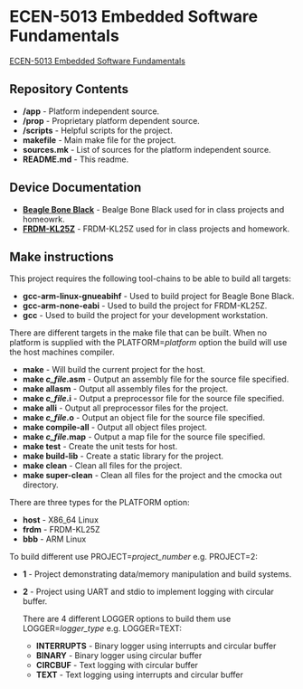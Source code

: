 ECEN-5013 Embedded Software Fundamentals
========================================

[ECEN-5013 Embedded Software Fundamentals](https://ecee.colorado.edu/academics/courses/ECEN_5013.html)

Repository Contents
-------------------

* **/app** - Platform independent source.
* **/prop** - Proprietary platform dependent source.
* **/scripts** - Helpful scripts for the project.
* **makefile** - Main make file for the project.
* **sources.mk** - List of sources for the platform independent source.
* **README.md** - This readme.

Device Documentation
--------------

* **[Beagle Bone Black](https://beagleboard.org/black)** - Bealge Bone Black used for in class projects and homeowrk. 
* **[FRDM-KL25Z](http://www.nxp.com/products/software-and-tools/hardware-development-tools/freedom-development-boards/freedom-development-platform-for-kinetis-kl14-kl15-kl24-kl25-mcus:FRDM-KL25Z?tid=vanFRDM-KL25Z)** - FRDM-KL25Z used for in class projects and homework.

Make instructions
------------

This project requires the following tool-chains to be able to build all targets:

* **gcc-arm-linux-gnueabihf** - Used to build project for Beagle Bone Black.
* **gcc-arm-none-eabi** - Used to build the project for FRDM-KL25Z.
* **gcc** - Used to build the project for your development workstation.

There are different targets in the make file that can be built.  When no
platform is supplied with the PLATFORM=*platform* option the build will use
the host machines compiler.

* **make** - Will build the current project for the host.
* **make *c_file*.asm** - Output an assembly file for the source file specified.
* **make allasm** - Output all assembly files for the project.
* **make *c_file*.i** - Output a preprocessor file for the source file specified.
* **make alli** - Output all preprocessor files for the project.
* **make *c_file*.o** - Output an object file for the source file specified.
* **make compile-all** - Output all object files project.
* **make *c_file*.map** - Output a map file for the source file specified.
* **make test** - Create the unit tests for host.
* **make build-lib** - Create a static library for the project.
* **make clean** - Clean all files for the project.
* **make super-clean** - Clean all files for the project and the cmocka out directory.

There are three types for the PLATFORM option:

* **host** - X86_64 Linux
* **frdm** - FRDM-KL25Z
* **bbb** - ARM Linux

To build different use PROJECT=*project_number* e.g. PROJECT=2:

* **1** - Project demonstrating data/memory manipulation and build systems. 
* **2** - Project using UART and stdio to implement logging with circular buffer.

  There are 4 different LOGGER options to build them use LOGGER=*logger_type* e.g. LOGGER=TEXT:
  * **INTERRUPTS** - Binary logger using interrupts and circular buffer
  * **BINARY** - Binary logger using circular buffer
  * **CIRCBUF** - Text logging with circular buffer
  * **TEXT** - Text logging using interrupts and circular buffer
